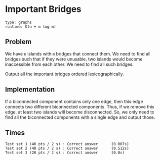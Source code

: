 # Important Bridges

```
type: graphs
runtime: O(n + m log m)
```

## Problem

We have `n` islands with `m` bridges that connect them. We need to find all
bridges such that if they were unusable, two islands would become inaccessible
from each other. We need to find all such bridges.

Output all the important bridges ordered lexicographically.

## Implementation

If a biconnected component contains only one edge, then this edge connects two
different biconnected components. Thus, if we remove this edge, at least two
islands will become disconnected. So, we only need to find all the biconnected
components with a single edge and output those.

## Times

```
Test set 1 (40 pts / 2 s) : Correct answer      (0.007s)
Test set 2 (40 pts / 2 s) : Correct answer      (0.512s)
Test set 3 (20 pts / 2 s) : Correct answer      (0.0s)
```
